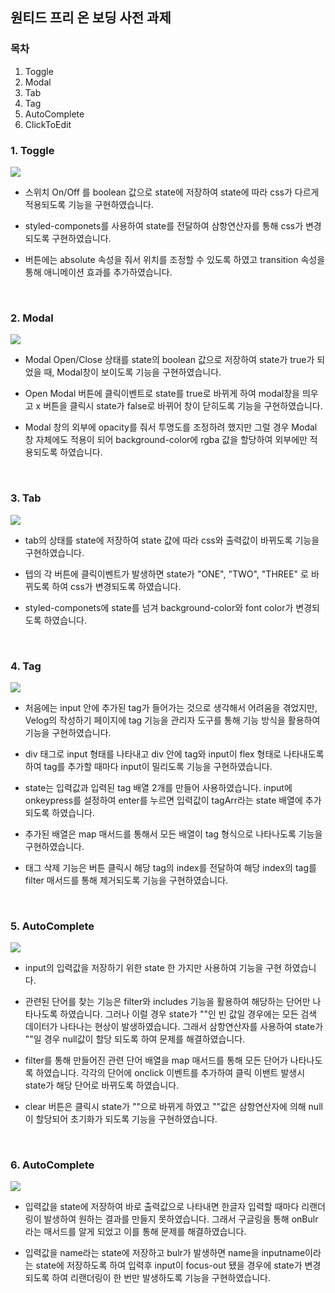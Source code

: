 ## 원티드 프리 온 보딩 사전 과제

### 목차

1.  Toggle
2.  Modal
3.  Tab
4.  Tag
5.  AutoComplete
6.  ClickToEdit

### 1. Toggle

![](https://blog.kakaocdn.net/dn/Hhk3u/btrs2mCBmEy/gUnpRRtJ9tdxEofVVwQnEk/img.gif)

- 스위치 On/Off 를 boolean 값으로 state에 저장하여 state에 따라 css가 다르게 적용되도록 기능을 구현하였습니다.

- styled-componets를 사용하여 state를 전달하여 삼항연산자를 통해 css가 변경되도록 구현하였습니다.

- 버튼에는 absolute 속성을 줘서 위치를 조정할 수 있도록 하였고 transition 속성을 통해 애니메이션 효과를 추가하였습니다.

<br>

### 2. Modal

![](https://blog.kakaocdn.net/dn/HjTK0/btrs6aHza4O/ZxPjajpTeX8GEBCFqa9BK0/img.gif)

- Modal Open/Close 상태를 state의 boolean 값으로 저장하여 state가 true가 되었을 때, Modal창이 보이도록 기능을 구현하였습니다.

- Open Modal 버튼에 클릭이벤트로 state를 true로 바뀌게 하여 modal창을 띄우고 x 버튼을 클릭시 state가 false로 바뀌어 창이 닫히도록 기능을 구현하였습니다.

- Modal 창의 외부에 opacity를 줘서 투명도를 조정하려 했지만 그럴 경우 Modal 창 자체에도 적용이 되어 background-color에 rgba 값을 할당하여 외부에만 적용되도록 하였습니다.

<br>

### 3. Tab

![](https://blog.kakaocdn.net/dn/bevw6h/btrs2EJIvd9/stIxlKbzFdNiu3GgYEmHt1/img.gif)

- tab의 상태를 state에 저장하여 state 값에 따라 css와 출력값이 바뀌도록 기능을 구현하였습니다.

- 텝의 각 버튼에 클릭이벤트가 발생하면 state가 "ONE", "TWO", "THREE" 로 바뀌도록 하여 css가 변경되도록 하였습니다.

- styled-componets에 state를 넘겨 background-color와 font color가 변경되도록 하였습니다.

<br>

### 4. Tag

![](https://blog.kakaocdn.net/dn/yBmZ4/btrs7l9GJR4/woHItsc2rGz7vpM4zDiOL1/img.gif)

- 처음에는 input 안에 추가된 tag가 들어가는 것으로 생각해서 어려움을 겪었지만, Velog의 작성하기 페이지에 tag 기능을 관리자 도구를 통해 기능 방식을 활용하여 기능을 구현하였습니다.

- div 태그로 input 형태를 나타내고 div 안에 tag와 input이 flex 형태로 나타내도록 하여 tag를 추가할 때마다 input이 밀리도록 기능을 구현하였습니다.

- state는 입력값과 입력된 tag 배열 2개를 만들어 사용하였습니다. input에 onkeypress를 설정하여 enter를 누르면 입력값이 tagArr라는 state 배열에 추가되도록 하였습니다.

- 추가된 배열은 map 매서드를 통해서 모든 배열이 tag 형식으로 나타나도록 기능을 구현하였습니다.

- 태그 삭제 기능은 버튼 클릭시 해당 tag의 index를 전달하여 해당 index의 tag를 filter 매서드를 통해 제거되도록 기능을 구현하였습니다.

<br>

### 5. AutoComplete

![](https://blog.kakaocdn.net/dn/brtLXm/btrs6aOmcHO/lBmivZcelyOqqNqrFSvPEK/img.gif)

- input의 입력값을 저장하기 위한 state 한 가지만 사용하여 기능을 구현 하였습니다.

- 관련된 단어를 찾는 기능은 filter와 includes 기능을 활용하여 해당하는 단어만 나타나도록 하였습니다. 그러나 이럴 경우 state가 ""인 빈 값일 경우에는 모든 검색 데이터가 나타나는 현상이 발생하였습니다. 그래서 삼항연산자를 사용하여 state가 ""일 경우 null값이 할당 되도록 하여 문제를 해결하였습니다.

- filter를 통해 만들어진 관련 단어 배열을 map 매서드를 통해 모든 단어가 나타나도록 하였습니다. 각각의 단어에 onclick 이벤트를 추가하여 클릭 이밴트 발생시 state가 해당 단어로 바뀌도록 하였습니다.

- clear 버튼은 클릭시 state가 ""으로 바뀌게 하였고 ""값은 삼항연산자에 의해 null이 할당되어 초기화가 되도록 기능을 구현하였습니다.

<br>

### 6. AutoComplete

![](https://blog.kakaocdn.net/dn/RvjP7/btrs7BRXzGD/4jm26mBMdSwZFozR27diG1/img.gif)

- 입력값을 state에 저장하여 바로 출력값으로 나타내면 한글자 입력할 때마다 리랜더링이 발생하여 원하는 결과를 만들지 못하였습니다. 그래서 구글링을 통해 onBulr라는 매서드를 알게 되었고 이를 통해 문제를 해결하였습니다.

- 입력값을 name라는 state에 저장하고 bulr가 발생하면 name을 inputname이라는 state에 저장하도록 하여 입력후 input이 focus-out 됐을 경우에 state가 변경되도록 하여 리랜더링이 한 번만 발생하도록 기능을 구현하였습니다.
